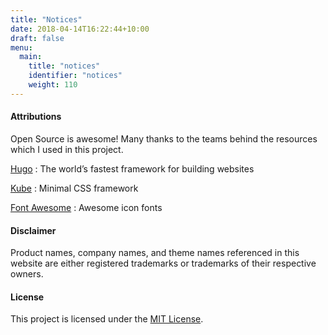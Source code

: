 ```yaml
---
title: "Notices"
date: 2018-04-14T16:22:44+10:00
draft: false
menu:
  main:
    title: "notices"
    identifier: "notices"
    weight: 110
---
```


#### Attributions

Open Source is awesome! Many thanks to the teams behind the resources which I used in this project. 

[Hugo](http://www.gohugo.io)
: The world’s fastest framework for building websites

[Kube](https://imperavi.com/kube/)
: Minimal CSS framework

[Font Awesome](https://fontawesome.com/)
: Awesome icon fonts


#### Disclaimer

Product names, company names, and theme names referenced in this website are either registered trademarks or trademarks of their respective owners. 


#### License 

This project is licensed under the [MIT License](https://opensource.org/licenses/MIT).